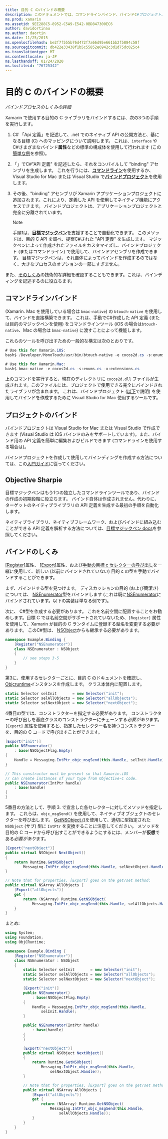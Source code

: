 ```yaml
---
title: 目的 C のバインドの概要
description: このドキュメントでは、コマンドラインバインド、バインドC#プロジェクト、目標マジックペンなど、目的の C コードのバインディングを作成するさまざまな方法の概要について説明します。 また、バインディングのしくみについても説明します。
ms.prod: xamarin
ms.assetid: 9EE288C5-8952-C5A9-E542-0BD847300EC6
author: davidortinau
ms.author: daortin
ms.date: 11/25/2015
ms.openlocfilehash: be2f7f555b76d472f7a66d95e661bb2f5884c58f
ms.sourcegitcommit: db422e33438f1b5c55852e6942c3d1d75dc025c4
ms.translationtype: MT
ms.contentlocale: ja-JP
ms.lasthandoff: 01/24/2020
ms.locfileid: "76725342"
---
```

# <a name="overview-of-objective-c-bindings"></a>目的 C のバインドの概要

_バインドプロセスのしくみの詳細_

Xamarin で使用する目的の C ライブラリをバインドするには、次の3つの手順を実行します。

1. C# 「Api 定義」を記述して、.net でのネイティブ API の公開方法と、基になる目標 (C) へのマッピングについて説明します。 これは、`interface` やC#さまざまなバインド**属性**などの標準の構成体を使用して行われます (この[簡単な例](~/cross-platform/macios/binding/objective-c-libraries.md#Binding_an_API)を参照)。

2. 「」でC#"API 定義" を記述したら、それをコンパイルして "binding" アセンブリを生成します。 これを行うには、[**コマンドライン**](#commandline)を使用するか、Visual Studio for Mac または Visual Studio で[**バインドプロジェクト**](#bindingproject)を使用します。

3. その後、"binding" アセンブリが Xamarin アプリケーションプロジェクトに追加されます。これにより、定義した API を使用してネイティブ機能にアクセスできます。
   バインドプロジェクトは、アプリケーションプロジェクトと完全に分離されています。

   > [!NOTE]
   > 手順1は、[**目標マジックペン**](#objectivesharpie)を支援することで自動化できます。 このメソッドは、目的 C API を調べ、提案C#された "API 定義" を生成します。 マジックペンによって作成されたファイルをカスタマイズし、バインドプロジェクト (またはコマンドライン) で使用して、バインドアセンブリを作成できます。 目標マジックペンは、それ自体によってバインドを作成するのではなく、大きなプロセスのオプションの一部にすぎません。

また、[そのしくみ](#howitworks)の技術的な詳細を確認することもできます。これは、バインディングを記述するのに役立ちます。

<a name="Command_Line_Bindings" /><a name="commandline" />

## <a name="command-line-bindings"></a>コマンドラインバインド

(Xamarin. Mac を使用している場合は `bmac-native`) の `btouch-native` を使用して、バインドを直接構築できます。 これは、手動でC#作成した API 定義 (または目的のマジックペンを使用) をコマンドラインツール (iOS の場合は`btouch-native`、Mac の場合は `bmac-native`) に渡すことによって機能します。

これらのツールを呼び出すための一般的な構文は次のとおりです。

```csharp
# Use this for Xamarin.iOS:
bash$ /Developer/MonoTouch/usr/bin/btouch-native -e cocos2d.cs -s:enums.cs -x:extensions.cs
```

```csharp
# Use this for Xamarin.Mac:
bash$ bmac-native -e cocos2d.cs -s:enums.cs -x:extensions.cs
```

上のコマンドを実行すると、現在のディレクトリに `cocos2d.dll` ファイルが生成されます。このファイルには、プロジェクトで使用できる完全にバインドされたライブラリが含まれます。 これは、バインドプロジェクト ([以下](#bindingproject)で説明) を使用してバインドを作成するために Visual Studio for Mac 使用するツールです。

<a name="bindingproject" />

## <a name="binding-project"></a>プロジェクトのバインド

バインドプロジェクトは Visual Studio for Mac または Visual Studio で作成できます (Visual Studio は iOS バインドのみをサポートしています)。また、バインド用の API 定義を簡単に編集およびビルドできます (コマンドラインを使用する場合は)。

バインドプロジェクトを作成して使用してバインディングを作成する方法については、この[入門ガイド](~/cross-platform/macios/binding/objective-c-libraries.md#Getting_Started)に従ってください。

<a name="objectivesharpie" />

## <a name="objective-sharpie"></a>Objective Sharpie

目標マジックペンはもう1つの独立したコマンドラインツールであり、バインドの作成の初期段階に役立ちます。 バインド自体は作成されません。代わりに、ターゲットのネイティブライブラリの API 定義を生成する最初の手順を自動化します。

ネイティブライブラリ、ネイティブフレームワーク、およびバインドに組み込むことができる API 定義を解析する方法については、[目標マジックペン docs](~/cross-platform/macios/binding/objective-sharpie/index.md)を参照してください。

<a name="howitworks" />

## <a name="how-binding-works"></a>バインドのしくみ

[[Register]](xref:Foundation.RegisterAttribute)属性、 [[Export]](xref:Foundation.ExportAttribute)属性、および[手動の目標 c セレクターの呼び出し](~/ios/internals/objective-c-selectors.md)を一緒に使用して、新しい (以前にバインドされていない) 目的 c の型を手動でバインドすることができます。

まず、バインドする型を見つけます。 ディスカッションの目的 (および簡潔さ) については、 [NSEnumerator](https://developer.apple.com/documentation/foundation/nsenumerator)型をバインドします (これは既に[NSEnumerator](xref:Foundation.NSEnumerator)にバインドされています。以下の実装は単なる例です)。

次に、 C#型を作成する必要があります。 これを名前空間に配置することをお勧めします。目標 C では名前空間がサポートされていないため、`[Register]` 属性を使用して、Xamarin が目的の C ランタイムに登録する型名を変更する必要があります。 このC#型は、 [NSObject](xref:Foundation.NSObject)からも継承する必要があります。

```csharp
namespace Example.Binding {
    [Register("NSEnumerator")]
    class NSEnumerator : NSObject
    {
        // see steps 3-5
    }
}
```

第3に、使用するセレクターごとに、目的 C のドキュメントを確認し、 [Objcruntime](xref:ObjCRuntime.Selector)インスタンスを作成します。 クラス本体内に配置します。

```csharp
static Selector selInit       = new Selector("init");
static Selector selAllObjects = new Selector("allObjects");
static Selector selNextObject = new Selector("nextObject");
```

4番目の型では、コンストラクターを指定する必要があります。 コンストラクターの呼び出しを基底クラスのコンストラクターにチェーンする*必要があり*ます。 `[Export]` 属性を使用すると、指定したセレクター名を持つコンストラクターを、目的の C コードで呼び出すことができます。

```csharp
[Export("init")]
public NSEnumerator()
    : base(NSObjectFlag.Empty)
{
    Handle = Messaging.IntPtr_objc_msgSend(this.Handle, selInit.Handle);
}
```

```csharp
// This constructor must be present so that Xamarin.iOS
// can create instances of your type from Objective-C code.
public NSEnumerator(IntPtr handle)
    : base(handle)
{
}
```

5番目の方法として、手順 3. で宣言した各セレクターに対してメソッドを指定します。 これらは、`objc_msgSend()` を使用して、ネイティブオブジェクトのセレクターを呼び出します。 [GetNSObject ()](xref:ObjCRuntime.Runtime.GetNSObject*)を使用して、適切に型指定された `NSObject` (サブ) 型に `IntPtr` を変換することに注意してください。 メソッドを目的の C コードから呼び出すことができるようにするには、メンバーが**仮想**である*必要があり*ます。

```csharp
[Export("nextObject")]
public virtual NSObject NextObject()
{
    return Runtime.GetNSObject(
        Messaging.IntPtr_objc_msgSend(this.Handle, selNextObject.Handle));
}
```

```csharp
// Note that for properties, [Export] goes on the get/set method:
public virtual NSArray AllObjects {
    [Export("allObjects")]
    get {
        return (NSArray) Runtime.GetNSObject(
            Messaging.IntPtr_objc_msgSend(this.Handle, selAllObjects.Handle));
    }
}
```

まとめ:

```csharp
using System;
using Foundation;
using ObjCRuntime;

namespace Example.Binding {
    [Register("NSEnumerator")]
    class NSEnumerator : NSObject
    {
        static Selector selInit       = new Selector("init");
        static Selector selAllObjects = new Selector("allObjects");
        static Selector selNextObject = new Selector("nextObject");

        [Export("init")]
        public NSEnumerator()
            : base(NSObjectFlag.Empty)
        {
            Handle = Messaging.IntPtr_objc_msgSend(this.Handle,
                selInit.Handle);
        }

        public NSEnumerator(IntPtr handle)
            : base(handle)
        {
        }

        [Export("nextObject")]
        public virtual NSObject NextObject()
        {
            return Runtime.GetNSObject(
                Messaging.IntPtr_objc_msgSend(this.Handle,
                    selNextObject.Handle));
        }

        // Note that for properties, [Export] goes on the get/set method:
        public virtual NSArray AllObjects {
            [Export("allObjects")]
            get {
                return (NSArray) Runtime.GetNSObject(
                    Messaging.IntPtr_objc_msgSend(this.Handle,
                        selAllObjects.Handle));
            }
        }
    }
}
```
